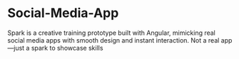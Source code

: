 # Social-Media-App
Spark is a creative training prototype built with Angular, mimicking real social media apps with smooth design and instant interaction. Not a real app—just a spark to showcase skills
